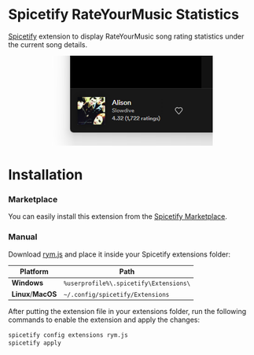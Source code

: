 # Spicetify RateYourMusic Statistics

[Spicetify](https://github.com/spicetify/spicetify-cli) extension to display RateYourMusic song rating statistics under the current song details.

<p align="center">
  <img alt="preview" src="./assets/preview.png">
</p>

# Installation

### Marketplace

You can easily install this extension from the [Spicetify Marketplace](https://github.com/spicetify/spicetify-marketplace).

### Manual

Download [rym.js](./rym.js?raw=1) and place it inside your Spicetify extensions folder:

| Platform            | Path                                   |
| ------------------- | -------------------------------------- |
| **Windows**         | `%userprofile%\.spicetify\Extensions\` |
| **Linux**/**MacOS** | `~/.config/spicetify/Extensions`       |

After putting the extension file in your extensions folder, run the following commands to enable the extension and apply the changes:

```
spicetify config extensions rym.js
spicetify apply
```
